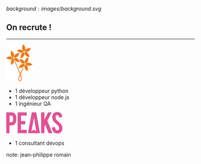 $background:images/background.svg$
## On recrute !
---
![bouquet](images/bouquet_small.svg)
* 1 développeur python
* 1 développeur node.js
* 1 ingénieur QA

![bouquet](images/peaks.png)
* 1 consultant devops

note: jean-philippe romain
